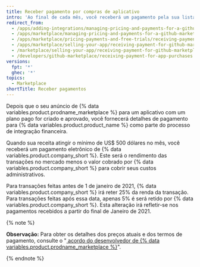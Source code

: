 ```yaml
---
title: Receber pagamento por compras de aplicativo
intro: 'Ao final de cada mês, você receberá um pagamento pela sua listagem em {% data variables.product.prodname_marketplace %}.'
redirect_from:
  - /apps/adding-integrations/managing-pricing-and-payments-for-a-github-marketplace-listing/receiving-payment-for-a-github-marketplace-listing
  - /apps/marketplace/managing-pricing-and-payments-for-a-github-marketplace-listing/receiving-payment-for-a-github-marketplace-listing
  - /apps/marketplace/pricing-payments-and-free-trials/receiving-payment-for-a-github-marketplace-listing
  - /apps/marketplace/selling-your-app/receiving-payment-for-github-marketplace-listings
  - /marketplace/selling-your-app/receiving-payment-for-github-marketplace-listings
  - /developers/github-marketplace/receiving-payment-for-app-purchases
versions:
  fpt: '*'
  ghec: '*'
topics:
  - Marketplace
shortTitle: Receber pagamentos
---
```


Depois que o seu anúncio de {% data variables.product.prodname_marketplace %} para um aplicativo com um plano pago for criado e aprovado, você fornecerá detalhes de pagamento para {% data variables.product.product_name %} como parte do processo de integração financeira.

Quando sua receita atingir o mínimo de US$ 500 dólares no mês, você receberá um pagamento eletrônico de {% data variables.product.company_short %}. Este será o rendimento das transações no mercado menos o valor cobrado por {% data variables.product.company_short %} para cobrir seus custos administrativos.

Para transações feitas antes de 1 de janeiro de 2021, {% data variables.product.company_short %} irá reter 25% da renda da transação. Para transações feitas após essa data, apenas 5% é será retido por {% data variables.product.company_short %}. Esta alteração irá refletir-se nos pagamentos recebidos a partir do final de Janeiro de 2021.

{% note %}

**Observação:** Para obter os detalhes dos preços atuais e dos termos de pagamento, consulte o "[ acordo do desenvolvedor de {% data variables.product.prodname_marketplace %}](/free-pro-team@latest/github/site-policy/github-marketplace-developer-agreement)".

{% endnote %}
